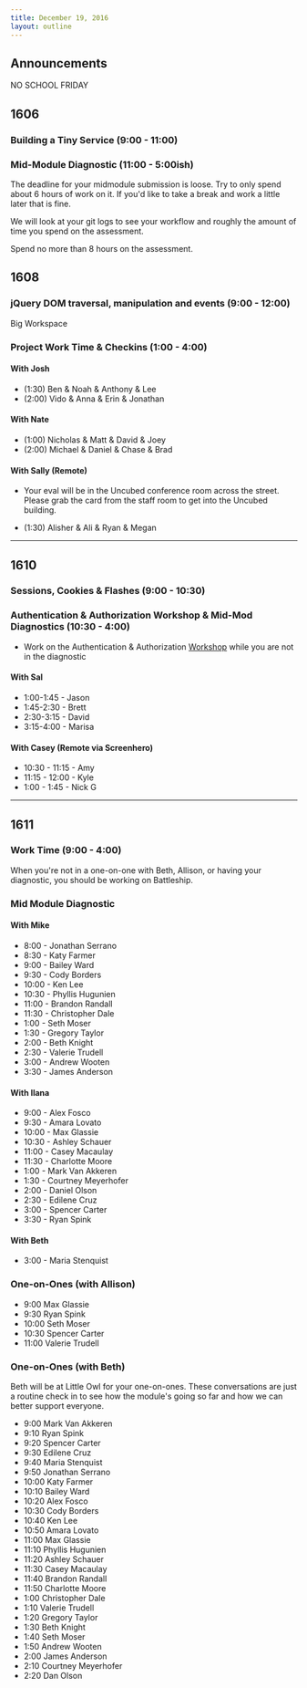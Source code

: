 ```yaml
---
title: December 19, 2016
layout: outline
---
```



## Announcements
NO SCHOOL FRIDAY

## 1606

### Building a Tiny Service (9:00 - 11:00)

### Mid-Module Diagnostic (11:00 - 5:00ish)

The deadline for your midmodule submission is loose. Try to only spend about 6 hours of work on it. If you'd like to take a break and work a little later that is fine.

We will look at your git logs to see your workflow and roughly the amount of time you spend on the assessment.

Spend no more than 8 hours on the assessment.

## 1608

### jQuery DOM traversal, manipulation and events (9:00 - 12:00)

Big Workspace

### Project Work Time & Checkins (1:00 - 4:00)

#### With Josh

* (1:30) Ben & Noah & Anthony & Lee
* (2:00) Vido & Anna & Erin & Jonathan

#### With Nate

* (1:00) Nicholas & Matt & David & Joey
* (2:00) Michael & Daniel & Chase & Brad

#### With Sally (Remote)

* Your eval will be in the Uncubed conference room across the street. Please
grab the card from the staff room to get into the Uncubed building.

* (1:30) Alisher & Ali & Ryan & Megan

***

## 1610

### Sessions, Cookies & Flashes (9:00 - 10:30)

### Authentication & Authorization Workshop & Mid-Mod Diagnostics (10:30 - 4:00)

* Work on the Authentication & Authorization [Workshop](https://gist.github.com/case-eee/cd35fed926fa15670a05bd02448ef366) while you are
not in the diagnostic

#### With Sal

* 1:00-1:45 -  Jason
* 1:45-2:30 -  Brett
* 2:30-3:15 -  David
* 3:15-4:00 -  Marisa

#### With Casey (Remote via Screenhero)

* 10:30 - 11:15 - Amy
* 11:15 - 12:00 - Kyle
* 1:00 - 1:45 - Nick G

***

## 1611

### Work Time (9:00 - 4:00)
When you're not in a one-on-one with Beth, Allison, or having your diagnostic, you should be working on Battleship.

### Mid Module Diagnostic

#### With Mike

* 8:00 - Jonathan Serrano
* 8:30 - Katy Farmer
* 9:00 - Bailey Ward
* 9:30 - Cody Borders
* 10:00 - Ken Lee
* 10:30 - Phyllis Hugunien
* 11:00 - Brandon Randall
* 11:30 - Christopher Dale
* 1:00 -  Seth Moser
* 1:30 -  Gregory Taylor
* 2:00 -  Beth Knight
* 2:30 -  Valerie Trudell
* 3:00 - Andrew Wooten
* 3:30 - James Anderson

#### With Ilana

* 9:00 - Alex Fosco
* 9:30 - Amara Lovato
* 10:00 - Max Glassie
* 10:30 - Ashley Schauer
* 11:00 - Casey Macaulay
* 11:30 - Charlotte Moore
* 1:00 -  Mark Van Akkeren
* 1:30 -  Courtney Meyerhofer
* 2:00 -  Daniel Olson
* 2:30 -  Edilene Cruz
* 3:00 -  Spencer Carter
* 3:30 -  Ryan Spink

#### With Beth

* 3:00 - Maria Stenquist

### One-on-Ones (with Allison)

* 9:00 Max Glassie
* 9:30 Ryan Spink
* 10:00 Seth Moser
* 10:30 Spencer Carter
* 11:00 Valerie Trudell

### One-on-Ones (with Beth)

Beth will be at Little Owl for your one-on-ones. These conversations are just a routine check in to see how the module's going so far and how we can better support everyone.

* 9:00 Mark Van Akkeren
* 9:10 Ryan Spink
* 9:20 Spencer Carter
* 9:30 Edilene Cruz
* 9:40 Maria Stenquist
* 9:50 Jonathan Serrano
* 10:00 Katy Farmer
* 10:10 Bailey Ward
* 10:20 Alex Fosco
* 10:30 Cody Borders
* 10:40 Ken Lee
* 10:50 Amara Lovato
* 11:00 Max Glassie
* 11:10 Phyllis Hugunien
* 11:20 Ashley Schauer
* 11:30 Casey Macaulay
* 11:40 Brandon Randall
* 11:50 Charlotte Moore
* 1:00 Christopher Dale
* 1:10 Valerie Trudell
* 1:20 Gregory Taylor
* 1:30 Beth Knight
* 1:40 Seth Moser
* 1:50 Andrew Wooten
* 2:00 James Anderson
* 2:10 Courtney Meyerhofer
* 2:20 Dan Olson
